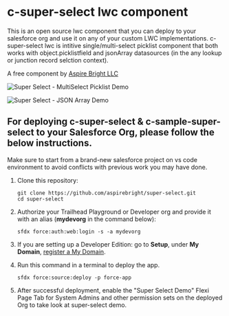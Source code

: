 # c-super-select lwc component

This is an open source lwc component that you can deploy to your salesforce org and use it on any of your custom LWC implementations. c-super-select lwc is intitive single/multi-select picklist component that both works with object.picklistfield and jsonArray datasources (in the any lookup or junction record selction context).

A free component by [Aspire Bright LLC](https://www.aspirebright.com/)

![Super Select - MultiSelect Picklist Demo](https://user-images.githubusercontent.com/7284747/115159136-b1c8db80-a05f-11eb-906a-b6a46eeac1c5.gif)

![Super Select - JSON Array Demo](https://user-images.githubusercontent.com/7284747/115159180-dcb32f80-a05f-11eb-8956-4e262702fc28.gif)

## For deploying c-super-select & c-sample-super-select to your Salesforce Org, please follow the below instructions.

Make sure to start from a brand-new salesforce project on vs code environment to avoid conflicts with previous work you may have done.

1. Clone this repository:

    ```
    git clone https://github.com/aspirebright/super-select.git
    cd super-select
    ```

2. Authorize your Trailhead Playground or Developer org and provide it with an alias (**mydevorg** in the command below):

    ```
    sfdx force:auth:web:login -s -a mydevorg
    ```

3. If you are setting up a Developer Edition: go to **Setup**, under **My Domain**, [register a My Domain](https://help.salesforce.com/articleView?id=domain_name_setup.htm&type=5).

4. Run this command in a terminal to deploy the app.

    ```
    sfdx force:source:deploy -p force-app
    ```

5. After successful deployment, enable the "Super Select Demo" Flexi Page Tab for System Admins and other permission sets on the deployed Org to take look at super-select demo.

